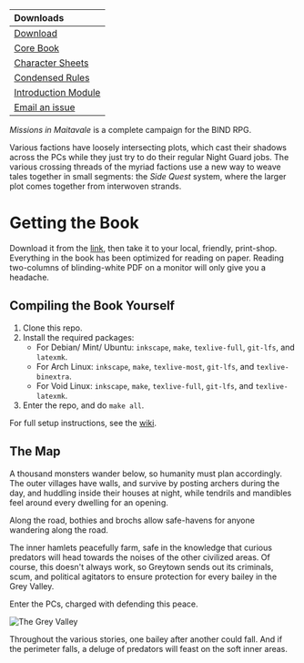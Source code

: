 |             Downloads                |
|:-------------------------------------|
| [Download][download]                 | 
| [Core Book][core download]           | 
| [Character Sheets][resources]        |
| [Condensed Rules][rules summary]     |
| [Introduction Module][intro module]  |
| [Email an issue][issues email]       |

*Missions in Maitavale* is a complete campaign for the BIND RPG.

Various factions have loosely intersecting plots, which cast their shadows across the PCs while they just try to do their regular Night Guard jobs.
The various crossing threads of the myriad factions use a new way to weave tales together in small segments: the *Side Quest* system, where the larger plot comes together from interwoven strands.

# Getting the Book

Download it from the [link][download], then take it to your local, friendly, print-shop.
Everything in the book has been optimized for reading on paper.
Reading two-columns of blinding-white PDF on a monitor will only give you a headache.

## Compiling the Book Yourself

1. Clone this repo.
1. Install the required packages:
    * For Debian/ Mint/ Ubuntu: `inkscape`, `make`, `texlive-full`, `git-lfs`, and `latexmk`.
    * For Arch Linux: `inkscape`, `make`, `texlive-most`, `git-lfs`, and `texlive-binextra`.
    * For Void Linux: `inkscape`, `make`, `texlive-full`, `git-lfs`, and `texlive-latexmk`.
1. Enter the repo, and do `make all`.

For full setup instructions, see the [wiki](https://gitlab.com/bindrpg/core/-/wikis/dev/startup).

## The Map

A thousand monsters wander below, so humanity must plan accordingly.
The outer villages have walls, and survive by posting archers during the day, and huddling inside their houses at night, while tendrils and mandibles feel around every dwelling for an opening.

Along the road, bothies and brochs allow safe-havens for anyone wandering along the road.

The inner hamlets peacefully farm, safe in the knowledge that curious predators will head towards the noises of the other civilized areas.
Of course, this doesn't always work, so Greytown sends out its criminals, scum, and political agitators to ensure protection for every bailey in the Grey Valley.

Enter the PCs, charged with defending this peace.

![The Grey Valley](images/Irina/greylands.jpg)

Throughout the various stories, one bailey after another could fall.
And if the perimeter falls, a deluge of predators will feast on the soft inner areas.

[core download]: https://gitlab.com/bindrpg/core/-/jobs/artifacts/master/raw/core.pdf?job=build
[download]: https://gitlab.com/bindrpg/mim/-/jobs/artifacts/master/raw/mim.pdf?job=build
[resources]: https://gitlab.com/bindrpg/config/-/jobs/artifacts/master/raw/resources.pdf?job=build
[rules summary]: https://gitlab.com/bindrpg/config/-/jobs/artifacts/master/raw/booklet.pdf?job=build
[intro module]: https://gitlab.com/bindrpg/oneshot/-/jobs/artifacts/master/raw/oneshot_horde_escape.pdf?job=build
[issues email]: mailto:contact-project+bindrpg-mim-46332255-issue-@incoming.gitlab.com
